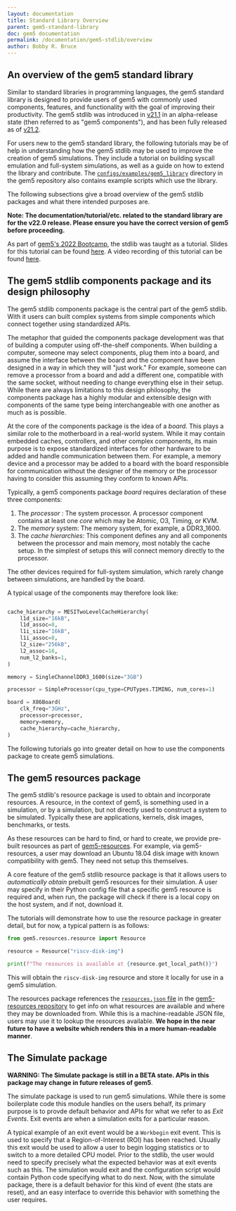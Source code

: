```yaml
---
layout: documentation
title: Standard Library Overview
parent: gem5-standard-library
doc: gem5 documentation
permalink: /documentation/gem5-stdlib/overview
author: Bobby R. Bruce
---
```


## An overview of the gem5 standard library

Similar to standard libraries in programming languages, the gem5 standard library is designed to provide users of gem5 with commonly used components, features, and functionality with the goal of improving their productivity.
The gem5 stdlib was introduced in [v21.1](https://gem5.googlesource.com/public/gem5/+/refs/tags/v21.1.0.0) in an alpha-release state (then referred to as "gem5 components"), and has been fully released as of [v21.2](https://gem5.googlesource.com/public/gem5/+/refs/tags/v21.2.0.0).

For users new to the gem5 standard library, the following tutorials may be of help in understanding how the gem5 stdlib may be used to improve the creation of gem5 simulations.
They include a tutorial on building syscall emulation and full-system simulations, as well as a guide on how to extend the library and contribute.
The [`configs/examples/gem5_library`](https://gem5.googlesource.com/public/gem5/+/refs/heads/stable/configs/example/gem5_library/) directory in the gem5 repository also contains example scripts which use the library.

The following subsections give a broad overview of the gem5 stdlib packages and what there intended purposes are.

**Note: The documentation/tutorial/etc. related to the standard library are for the v22.0 release.
Please ensure you have the correct version of gem5 before proceeding.**

As part of [gem5's 2022 Bootcamp](/events/boot-camp-2022), the stdlib was taught as a tutorial.
Slides for this tutorial can be found [here](https://ucdavis365-my.sharepoint.com/:p:/g/personal/jlowepower_ucdavis_edu/EWxNhA79fP1Fk4byc0kfPK4BQDDTHdeNGA9p7SkAzvVO-Q?e=Y8aKMv&action=embedview&wdbipreview=true).
A video recording of this tutorial can be found [here](https://www.youtube.com/watch?v=vbruiMyIFsA).

<!-- Could use a nice picture here showing the main modules of the stdlib and how they relate -->

## The gem5 stdlib components package and its design philosophy

The gem5 stdlib components package is the central part of the gem5 stdlib.
With it users can built complex systems from simple components which connect together using standardized APIs.

The metaphor that guided the components package development was that of building a computer using off-the-shelf components.
When building a computer, someone may select components, plug them into a board, and assume the interface between the board and the component have been designed in a way in which they will "just work."
For example, someone can remove a processor from a board and add a different one, compatible with the same socket, without needing to change everything else in their setup.
While there are always limitations to this design philosophy, the components package has a highly modular and extensible design with components of the same type being interchangeable with one another as much as is possible.

At the core of the components package is the idea of a _board_.
This plays a similar role to the motherboard in a real-world system.
While it may contain embedded caches, controllers, and other complex components, its main purpose is to expose standardized interfaces for other hardware to be added and handle communication between them.
For example, a memory device and a processor may be added to a board with the board responsible for communication without the designer of the memory or the processor having to consider this assuming they conform to known APIs.

Typically, a gem5 components package _board_ requires declaration of these three components:

1. The _processor_ : The system processor. A processor component contains at least one _core_ which may be Atomic, O3, Timing, or KVM.
2. The _memory_ system: The memory system, for example, a DDR3_1600.
3. The _cache hierarchies_: This component defines any and all components between the processor and main memory, most notably the cache setup. In the simplest of setups this will connect memory directly to the processor.

The other devices required for full-system simulation, which rarely change between simulations, are handled by the board.

A typical usage of the components may therefore look like:

```python

cache_hierarchy = MESITwoLevelCacheHierarchy(
    l1d_size="16kB",
    l1d_assoc=8,
    l1i_size="16kB",
    l1i_assoc=8,
    l2_size="256kB",
    l2_assoc=16,
    num_l2_banks=1,
)

memory = SingleChannelDDR3_1600(size="3GB")

processor = SimpleProcessor(cpu_type=CPUTypes.TIMING, num_cores=1)

board = X86Board(
    clk_freq="3GHz",
    processor=processor,
    memory=memory,
    cache_hierarchy=cache_hierarchy,
)
```

The following tutorials go into greater detail on how to use the components package to create gem5 simulations.

## The gem5 resources package

The gem5 stdlib's resource package is used to obtain and incorporate resources.
A resource, in the context of gem5, is something used in a simulation, or by a simulation, but not directly used to construct a system to be simulated.
Typically these are applications, kernels, disk images, benchmarks, or tests.

As these resources can be hard to find, or hard to create, we provide pre-built resources as part of [gem5-resources](/documentation/general_docs/gem5_resources).
For example, via gem5-resources, a user may download an Ubuntu 18.04 disk image with known compatibility with gem5.
They need not setup this themselves.

A core feature of the gem5 stdlib resource package is that it allows users to _automatically obtain_ prebuilt gem5 resources for their simulation.
A user may specify in their Python config file that a specific gem5 resource is required and, when run, the package will check if there is a local copy on the host system, and if not, download it.

The tutorials will demonstrate how to use the resource package in greater detail, but for now, a typical pattern is as follows:

```python
from gem5.resources.resource import Resource

resource = Resource("riscv-disk-img")

print(f"The resources is available at {resource.get_local_path()}")
```

This will obtain the `riscv-disk-img` resource and store it locally for use in a gem5 simulation.

The resources package references the [`resources.json` file](https://gem5.googlesource.com/public/gem5-resources/+/refs/heads/stable/resources.json) in the [gem5-resources repository](https://gem5.googlesource.com/public/gem5-resources/+/refs/heads/stable) to get info on what resources are available and where they may be downloaded from.
While this is a machine-readable JSON file, users may use it to lookup the resources available.
**We hope in the near future to have a website which renders this in a more human-readable manner**.

## The Simulate package

**WARNING: The Simulate package is still in a BETA state. APIs in this package may change in future releases of gem5**.

The simulate package is used to run gem5 simulations.
While there is some boilerplate code this module handles on the users behalf, its primary purpose is to provde default behavior and APIs for what we refer to as _Exit Events_.
Exit events are when a simulation exits for a particular reason.

A typical example of an exit event would be a `Workbegin` exit event.
This is used to specify that a Region-of-Interest (ROI) has been reached.
Usually this exit would be used to allow a user to begin logging statistics or to switch to a more detailed CPU model.
Prior to the stdlib, the user would need to specify precisely what the expected behavior was at exit events such as this.
The simulation would exit and the configuration script would contain Python code specifying what to do next.
Now, with the simulate package, there is a default behavior for this kind of event (the stats are reset), and an easy interface to override this behavior with something the user requires.
